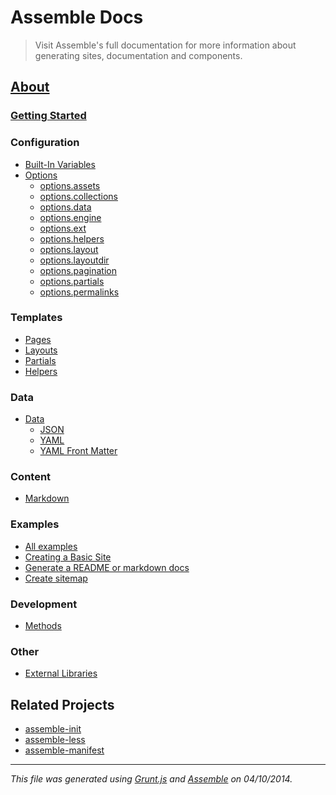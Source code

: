 # Assemble Docs

> Visit Assemble's full documentation for more information about generating sites, documentation and components.

## [About][About]

### [Getting Started][Home]

### Configuration

* [Built-In Variables][built-in-variables]
* [Options][options]
  * [options.assets][options-assets]
  * [options.collections][options-collections]
  * [options.data][options-data]
  * [options.engine][options-engine]
  * [options.ext][options-ext]
  * [options.helpers][options-helpers]
  * [options.layout][options-layout]
  * [options.layoutdir][options-layoutdir]
  * [options.pagination][options-pagination]
  * [options.partials][options-partials]
  * [options.permalinks][options-permalinks]


### Templates

* [Pages][pages]
* [Layouts][layouts]
* [Partials][partials]
* [Helpers][Helpers] 


### Data 

* [Data][data-types]
  * [JSON][json]
  * [YAML][yaml]
  * [YAML Front Matter][yaml-front-matter]


### Content

* [Markdown][markdown]


### Examples 

* [All examples](https://github.com/assemble/assemble-examples)
* [Creating a Basic Site](https://github.com/assemble/assemble-examples-basic)
* [Generate a README or markdown docs](https://github.com/assemble/assemble-examples-readme)
* [Create sitemap](https://github.com/assemble/assemble-examples-sitemap)


### Development

* [Methods][methods]


### Other

* [External Libraries][external-libraries]


## Related Projects

* [assemble-init](https://github.com/assemble/assemble-init)
* [assemble-less](https://github.com/assemble/assemble-less)
* [assemble-manifest](https://github.com/assemble/assemble-manifest)



[about]: http://assemble.io/docs/About.html
[built-in-variables]: http://assemble.io/docs/Built-in-Variables.html
[data-types]: http://assemble.io/docs/Data-Types.html
[data]: http://assemble.io/docs/Data.html
[examples]: https://github.com/assemble/assemble-examples "Assemble Examples"
[extending-assemble]: http://assemble.io/docs/Extending-Assemble.html
[external-libraries]: http://assemble.io/docs/External-Libraries.html
[files]: http://gruntjs.com/configuring-tasks#files
[handlebars]: http://handlebarsjs.com
[helper-lib]: http://github.com/assemble/helper-lib "Extensive collection of Handlebars helpers"
[helpers]: http://assemble.io/docs/Helpers.html
[home]: http://assemble.io/docs/Home.html
[index]: http://assemble.io/docs/index.html
[installation]: http://assemble.io/docs/Installation.html
[json]: http://assemble.io/docs/JSON.html
[layouts]: http://assemble.io/docs/Layouts.html
[lodash]: http://gruntjs.com/configuring-tasks#templates
[markdown]: http://assemble.io/docs/Markdown.html
[metadata]: http://assemble.io/docs/Metadata.html
[methods]: http://assemble.io/docs/Methods.html
[options]: http://assemble.io/docs/Options.html
[options-assets]: http://assemble.io/docs/options-assets.html
[options-collections]: http://assemble.io/docs/options-collections.html
[options-data]: http://assemble.io/docs/options-data.html
[options-engine]: http://assemble.io/docs/options-engine.html
[options-ext]: http://assemble.io/docs/options-ext.html
[options-helpers]: http://assemble.io/docs/options-helpers.html
[options-layout]: http://assemble.io/docs/options-layout.html
[options-layoutdir]: http://assemble.io/docs/options-layoutdir.html
[options-pagination]: http://assemble.io/docs/options-pagination.html
[options-partials]: http://assemble.io/docs/options-partials.html
[options-permalinks]: http://assemble.io/docs/options-permalinks.html
[outline]: http://assemble.io/docs/Outline.html
[overview]: http://assemble.io/docs/Overview.html
[pages]: http://assemble.io/docs/Pages.html
[partials]: http://assemble.io/docs/Partials.html
[quickstart]: http://assemble.io/docs/Quickstart.html
[tasks-and-targets]: http://gruntjs.com/configuring-tasks#task-configuration-and-targets
[templates]: http://assemble.io/docs/Templates.html
[why-assemble]: http://assemble.io/docs/Why-Assemble.html
[yaml-front-matter]: http://assemble.io/docs/YAML-front-matter.html
[yaml]: http://assemble.io/docs/YAML.html
[yfm]: http://assemble.io/docs/YAML-front-matter.html


---
_This file was generated using [Grunt.js](https://gruntjs.com) and [Assemble](https://github.com/assemble/assemble) on 04/10/2014._